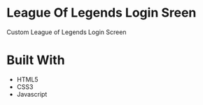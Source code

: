 ﻿# League Of Legends Login Sreen
 Custom League of Legends Login Screen
 
 # Built With
 
 - HTML5
 - CSS3
 - Javascript
